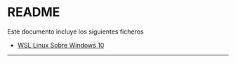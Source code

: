 # README

Este documento incluye los siguientes ficheros

- [WSL Linux Sobre Windows 10](./subsistema.windows.p.linux.md)

---
